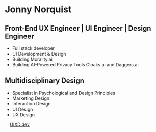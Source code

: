 Jonny Norquist
======================================================================================================================================

Front-End UX Engineer | UI Engineer | Design Engineer
--------------------
* Full stack developer
* UI Development & Design
* Building Morality.ai
* Building AI-Powered Privacy Tools Cloaks.ai and Daggers.ai

Multidisciplinary Design
--------------------
* Specialist in Psychological and Design Principles
* Marketing Design
* Interaction Design
* UI Design
* UX Design



&nbsp;&nbsp;&nbsp;&nbsp;[UIXD.dev](https://uixd.dev)
